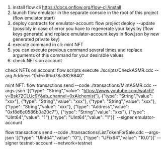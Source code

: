 1. install flow cli https://docs.onflow.org/flow-cli/install
2. launch flow emulator in the separate console in the root of this project (flow emulator start)
3. deploy contracts for emulator-account: flow project deploy --update (possibly in case of error you have to regenerate your keys by (flow keys generate) and replace emulator-account keys in flow.json by new generated private key)
4. execute command in cli: mint NFT
5. you can execute previous command several times and replace arguments of this command for your desirable values
6. check NFTs on account

check NFTs on account: flow scripts execute ./scripts/CheckASMR.cdc --arg Address:"0x9cd9bd78a3826840"

mint NFT: flow transactions send --code ./transactions/MintASMR.cdc --args-json '[{"type": "String","value": "https://www.youtube.com/watch?v=Bsk72CLUc9Y&ab_channel=0xAlchemist"}, {"type": "String","value": "xxx"}, {"type": "String","value": "xxx"}, {"type": "String","value": "xxx"}, {"type": "String","value": "xxx"}, {"type": "Address","value": "0xf8d6e0586b0a20c7"}, {"type": "String","value": "xxx"}, {"type": "UInt64","value": "1"},{"type": "UInt64","value": "1"}]' --signer emulator-account

flow transactions send --code ./transactions/ListTokenForSale.cdc --args-json '[{"type": "UInt64","value": "0"}, {"type": "UFix64","value": "10.0"}]' --signer testnet-account  --network=testnet